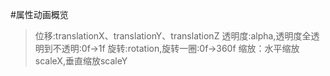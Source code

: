 #属性动画概览
>位移:translationX、translationY、translationZ
>透明度:alpha,透明度全透明到不透明:0f->1f
>旋转:rotation,旋转一圈:0f->360f
>缩放：水平缩放scaleX,垂直缩放scaleY
